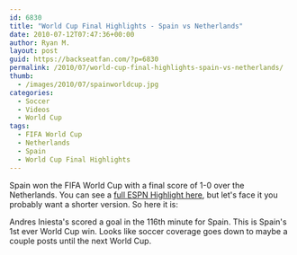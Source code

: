 ```yaml
---
id: 6830
title: "World Cup Final Highlights - Spain vs Netherlands"
date: 2010-07-12T07:47:36+00:00
author: Ryan M.
layout: post
guid: https://backseatfan.com/?p=6830
permalink: /2010/07/world-cup-final-highlights-spain-vs-netherlands/
thumb:
  - /images/2010/07/spainworldcup.jpg
categories:
  - Soccer
  - Videos
  - World Cup
tags:
  - FIFA World Cup
  - Netherlands
  - Spain
  - World Cup Final Highlights
---
```


<div class="entry">
  <p>
    Spain won the FIFA World Cup with a final score of 1-0 over the Netherlands. You can see a <a href="https://www.youtube.com/watch?v=Hd1gny9LBUU">full ESPN Highlight here</a>, but let's face it you probably want a shorter version. So here it is:
  </p>

  <p>
  </p>

  <p>
    Andres Iniesta's scored a goal in the 116th minute for Spain. This is Spain's 1st ever World Cup win. Looks like soccer coverage goes down to maybe a couple posts until the next World Cup.
  </p>
</div>
